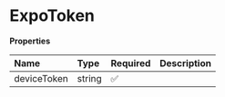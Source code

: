 # ExpoToken

**Properties**

| Name        | Type   | Required | Description |
| :---------- | :----- | :------- | :---------- |
| deviceToken | string | ✅       |             |

<!-- This file was generated by liblab | https://liblab.com/ -->
